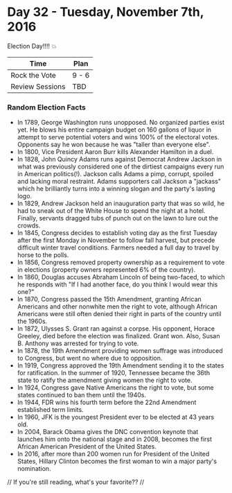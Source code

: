 # Day 32 - Tuesday, November 7th, 2016

Election Day!!!!  :boom:


Time        |   Plan   |
----------------|-------
Rock the Vote | 9 - 6
Review Sessions | TBD 



### Random Election Facts

* In 1789, George Washington runs unopposed.  No organized parties exist yet.  He blows his entire campaign budget on 160 gallons of liquor in attempt to serve potential voters and wins 100% of the electoral votes.  Opponents say he won because he was "taller than everyone else".
* In 1800, Vice President Aaron Burr kills Alexander Hamilton in a duel.
* In 1828, John Quincy Adams runs against Democrat Andrew Jackson in what was previously considered one of the dirtiest campaigns every run in American politics(!).  Jackson calls Adams a pimp, corrupt, spoiled and lacking moral restraint.  Adams supporters call Jackson a "jackass" which he brilliantly turns into a winning slogan and the party's lasting logo.
* In 1829, Andrew Jackson held an inauguration party that was so wild, he had to sneak out of the White House to spend the night at a hotel.  Finally, servants dragged tubs of punch out on the lawn to lure out the crowds.
* In 1845, Congress decides to establish voting day as the first Tuesday after the first Monday in November to follow fall harvest, but precede difficult winter travel conditions.  Farmers needed a full day to travel by horse to the polls.
* In 1856, Congress removed property ownership as a requirement to vote in elections (property owners represented 6% of the country).
* In 1860, Douglas accuses Abraham Lincoln of being two-faced, to which he responds with "If I had another face, do you think I would wear this one?"
* In 1870, Congress passed the 15th Amendment, granting African Americans and other nonwhite men the right to vote, although African Americans were still often denied their right in parts of the country until the 1960s.
* In 1872, Ulysses S. Grant ran against a corpse.  His opponent, Horace Greeley, died before the election was finalized.  Grant won.  Also, Susan B. Anthony was arrested for trying to vote.
* In 1878, the 19th Amendment providing women suffrage was introduced to Congress, but went no where due to opposition.
* In 1919, Congress approved the 19th Amendment sending it to the states for ratification.  In the summer of 1920, Tennessee became the 36th state to ratify the amendment giving women the right to vote. 
* In 1924, Congress gave Native Americans the right to vote, but some states continued to ban them until the 1940s.
* In 1944, FDR wins his fourth term before the 22nd Amendment established term limits.
* In 1960, JFK is the youngest President ever to be elected at 43 years old.
* In 2004, Barack Obama gives the DNC convention keynote that launches him onto the national stage and in 2008, becomes the first African American President of the United States.
* In 2016, after more than 200 women run for President of the United States, Hillary Clinton becomes the first woman to win a major party's nomination.

// If you're still reading, what's your favorite?? //
